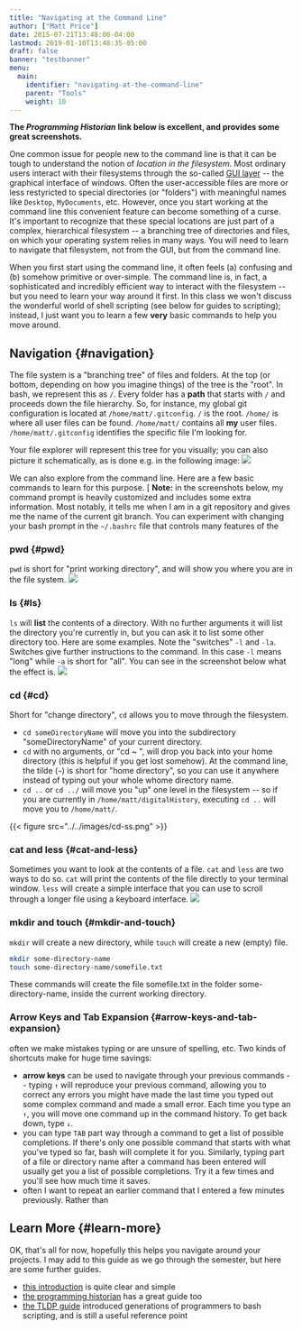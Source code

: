 ```yaml
---
title: "Navigating at the Command Line"
author: ["Matt Price"]
date: 2015-07-21T13:48:00-04:00
lastmod: 2019-01-10T13:48:35-05:00
draft: false
banner: "testbanner"
menu:
  main:
    identifier: "navigating-at-the-command-line"
    parent: "Tools"
    weight: 10
---
```


**The _Programming Historian_ link below is excellent, and provides some great screenshots.**

One common issue for people new to the command line is that it can be tough to understand the notion of _location in the filesystem_. Most ordinary users interact with their filesystems through the so-called [GUI layer](https://en.wikipedia.org/wiki/Graphical%5Fuser%5Finterface) -- the graphical interface of windows. Often the user-accessible files are more or less restyricted to special directories (or "folders") with meaningful names like `Desktop`, `MyDocuments`, etc. However, once you start working at the command line this convenient feature can become something of a curse.  It's important to recognize that these special locations are just part of a complex, hierarchical filesystem -- a branching tree of directories and files, on which your operating system relies in many ways. You will need to learn to navigate that filesystem, not from the GUI, but from the command line.

When you first start using the command line, it often feels (a) confusing and (b) somehow primitive or over-simple. The command line is, in fact, a sophisticated and incredibly efficient way to interact with the filesystem -- but you need to learn your way around it first. In this class we won't discuss the wonderful world of shell scripting (see below for guides to scripting); instead, I just want you to learn a few **very** basic commands to help you move around.


## Navigation {#navigation}

The file system is a "branching tree" of files and folders.  At the top (or bottom, depending on how you imagine things) of the tree is the "root". In bash, we represent this as `/`.  Every folder has a **path** that starts with `/` and proceeds down the file hierarchy. So, for instance, my global git configuration is located at `/home/matt/.gitconfig`.  `/` is the root. `/home/` is where all user files can be found. `/home/matt/` contains all **my** user files. `/home/matt/.gitconfig` identifies the specific file I'm looking for.

Your file explorer will represent this tree for you visually; you can also picture it schematically, as is done e.g. in the following image:
![](https://tr1.cbsistatic.com/hub/i/2015/06/03/208a6a3f-0987-11e5-940f-14feb5cc3d2a/10%5Fthings%5Flinux%5Ffilesystems.jpg)

We can also explore from the command line. Here are a few basic commands to learn for this purpose. [ **Note:** in the screenshots below, my command prompt is heavily customized and includes some extra information. Most notably, it tells me when I am in a git repository and gives me the name of the current git branch. You can experiment with changing your bash prompt in the `~/.bashrc` file that controls many features of the


### pwd {#pwd}

`pwd` is short for "print working directory", and will show you where you are in the file system.
![](../../images/pwd.png)


### ls {#ls}

`ls` will **list** the contents of a directory. With no further arguments it will list the directory you're currently in, but you can ask it to list some other directory too. Here are some examples.  Note the "switches" `-l` and `-la`.  Switches give further instructions to the command. In this case `-l` means "long" while `-a` is short for "all". You can see in the screenshot below what the effect is.
![](../../images/ls-screenshot.png)


### cd {#cd}

Short for "change directory", `cd` allows you to move through the filesystem.

-   `cd someDirectoryName` will move you into the subdirectory "someDirectoryName" of your current directory.
-   `cd` with no arguments, or "cd ~ ", will drop you back into your home directory (this is helpful if you get lost somehow). At the command line, the tilde (`~`) is short for "home directory", so you can use it anywhere instead of typing out your whole whome directory name.
-   `cd ..` or `cd ../` will move you "up" one level in the filesystem -- so if you are currently in `/home/matt/digitalHistory`, executing `cd ..` will move you to `/home/matt/`.

{{< figure src="../../images/cd-ss.png" >}}


### cat and less {#cat-and-less}

Sometimes you want to look at the contents of a file.  `cat` and `less` are two ways to do so.  `cat` will print the contents of the file directly to your terminal window.  `less` will create a simple interface that you can use to scroll through a longer file using a keyboard interface.
![](../../images/cat-ss.png)


### mkdir and touch {#mkdir-and-touch}

`mkdir` will create a new directory, while `touch` will create a new (empty) file.

```sh
mkdir some-directory-name
touch some-directory-name/somefile.txt
```

These commands will create the file somefile.txt in the folder some-directory-name, inside the current working directory.


### Arrow Keys and Tab Expansion {#arrow-keys-and-tab-expansion}

often we make mistakes typing or are unsure of spelling, etc. Two kinds of shortcuts make for huge time savings:

-   **arrow keys** can be used to navigate through your previous commands -- typing `↑` will reproduce your previous command, allowing you to correct any errors you might have made the last time you typed out some complex command and made a small error.  Each time you type an `↑`, you will move one command up in the command history. To get back down, type `↓`.
-   you can type `TAB` part way through a command to get a list of possible completions.  If there's only one possible command that starts with what you've typed so far, bash will complete it for you. Similarly, typing part of a file or directory name after a command has been entered will usually get you a list of possible completions.  Try it a few times and you'll see how much time it saves.
-   often I want to repeat an earlier command that I entered a few minutes previously. Rather than


## Learn More {#learn-more}

OK, that's all for now, hopefully this helps you navigate around your projects. I may add to this guide as we go through the semester, but here are some further guides.

-   [this introduction](https://sklise.com/2012/09/22/introduction-to-git/#no-buttons) is quite clear and simple
-   [the programming historian](https://programminghistorian.org/lessons/intro-to-bash) has a great guide too
-   [the TLDP guide](http://tldp.org/HOWTO/Bash-Prog-Intro-HOWTO.html) introduced generations of programmers to bash scripting, and is still a useful reference point

